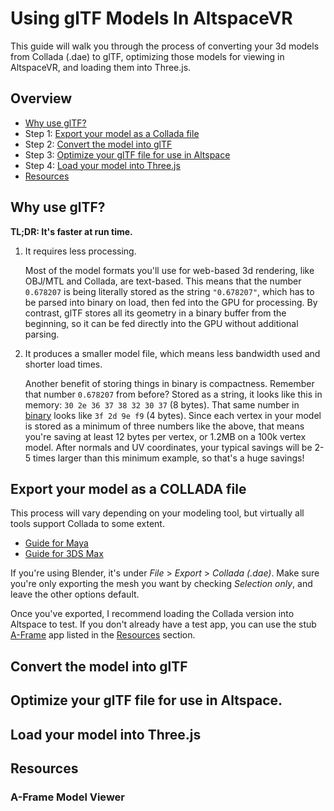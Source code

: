 # Using glTF Models In AltspaceVR

This guide will walk you through the process of converting your 3d models from Collada (.dae) to glTF, optimizing those models for viewing in AltspaceVR, and loading them into Three.js.

## Overview

* [Why use glTF?](#why)
* Step 1: [Export your model as a Collada file](#export)
* Step 2: [Convert the model into glTF](#convert)
* Step 3: [Optimize your glTF file for use in Altspace](#optimize)
* Step 4: [Load your model into Three.js](#load)
* [Resources](#resources)


## <a id="why"/>Why use glTF?

**TL;DR: It's faster at run time.**

1. It requires less processing.

	Most of the model formats you'll use for web-based 3d rendering, like OBJ/MTL and Collada, are text-based. This means that the number `0.678207` is being literally stored as the string `"0.678207"`, which has to be parsed into binary on load, then fed into the GPU for processing. By contrast, glTF stores all its geometry in a binary buffer from the beginning, so it can be fed directly into the GPU without additional parsing.

2. It produces a smaller model file, which means less bandwidth used and shorter load times.

	Another benefit of storing things in binary is compactness. Remember that number `0.678207` from before? Stored as a string, it looks like this in memory: `30 2e 36 37 38 32 30 37` (8 bytes). That same number in [binary](https://en.wikipedia.org/wiki/Single-precision_floating-point_format) looks like `3f 2d 9e f9` (4 bytes). Since each vertex in your model is stored as a minimum of three numbers like the above, that means you're saving at least 12 bytes per vertex, or 1.2MB on a 100k vertex model. After normals and UV coordinates, your typical savings will be 2-5 times larger than this minimum example, so that's a huge savings!
	

## <a id="export"/>Export your model as a COLLADA file

This process will vary depending on your modeling tool, but virtually all tools support Collada to some extent.

* [Guide for Maya](https://knowledge.autodesk.com/support/maya/learn-explore/caas/CloudHelp/cloudhelp/2016/ENU/Maya/files/GUID-63ED25EB-C65D-4115-9766-C6C366C04AA5-htm.html)
* [Guide for 3DS Max](http://create.bluemars.com/wiki/index.php/3ds_Max_-_Basic_Guide_to_Exporting_.DAE_File)

If you're using Blender, it's under *File* > *Export* > *Collada (.dae)*. Make sure you're only exporting the mesh you want by checking *Selection only*, and leave the other options default.

Once you've exported, I recommend loading the Collada version into Altspace to test. If you don't already have a test app, you can use the stub [A-Frame](https://aframe.io/) app listed in the [Resources](#resources) section.


## <a id="convert"/>Convert the model into glTF


## <a id="optimize"/>Optimize your glTF file for use in Altspace.


## <a id="load"/>Load your model into Three.js


## <a id="resources"/>Resources

### A-Frame Model Viewer

<code><pre>
<html>
  <head>
    <title>A-Frame Altspace Component - Test Meter Scale</title>
    <script src="../build.js"></script>
  </head>
  <body>
    <a-scene altspace="usePixelScale: false" scale="2 2 2">
      <!-- cube size will be 2 meters in AltspaceVR -->
      <a-entity geometry="primitive: box" material="color: #C03546"></a-entity>
    </a-scene>
  </body>
</html>
</pre></code>
